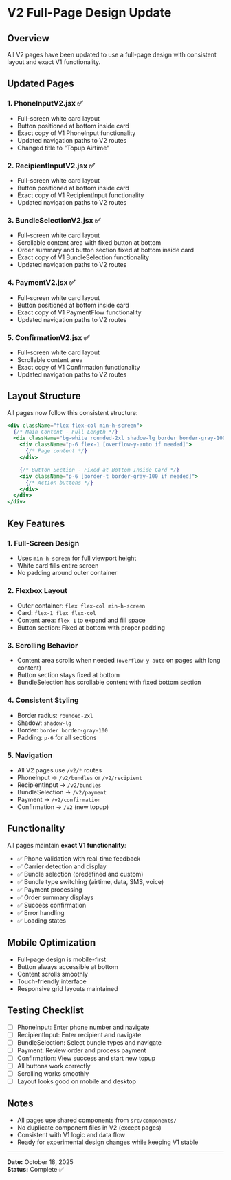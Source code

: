 # V2 Full-Page Design Update

## Overview
All V2 pages have been updated to use a full-page design with consistent layout and exact V1 functionality.

## Updated Pages

### 1. **PhoneInputV2.jsx** ✅
- Full-screen white card layout
- Button positioned at bottom inside card
- Exact copy of V1 PhoneInput functionality
- Updated navigation paths to V2 routes
- Changed title to "Topup Airtime"

### 2. **RecipientInputV2.jsx** ✅
- Full-screen white card layout
- Button positioned at bottom inside card
- Exact copy of V1 RecipientInput functionality
- Updated navigation paths to V2 routes

### 3. **BundleSelectionV2.jsx** ✅
- Full-screen white card layout
- Scrollable content area with fixed button at bottom
- Order summary and button section fixed at bottom inside card
- Exact copy of V1 BundleSelection functionality
- Updated navigation paths to V2 routes

### 4. **PaymentV2.jsx** ✅
- Full-screen white card layout
- Button positioned at bottom inside card
- Exact copy of V1 PaymentFlow functionality
- Updated navigation paths to V2 routes

### 5. **ConfirmationV2.jsx** ✅
- Full-screen white card layout
- Scrollable content area
- Exact copy of V1 Confirmation functionality
- Updated navigation paths to V2 routes

## Layout Structure

All pages now follow this consistent structure:

```jsx
<div className="flex flex-col min-h-screen">
  {/* Main Content - Full Length */}
  <div className="bg-white rounded-2xl shadow-lg border border-gray-100 w-full flex-1 flex flex-col">
    <div className="p-6 flex-1 [overflow-y-auto if needed]">
      {/* Page content */}
    </div>

    {/* Button Section - Fixed at Bottom Inside Card */}
    <div className="p-6 [border-t border-gray-100 if needed]">
      {/* Action buttons */}
    </div>
  </div>
</div>
```

## Key Features

### 1. **Full-Screen Design**
- Uses `min-h-screen` for full viewport height
- White card fills entire screen
- No padding around outer container

### 2. **Flexbox Layout**
- Outer container: `flex flex-col min-h-screen`
- Card: `flex-1 flex flex-col`
- Content area: `flex-1` to expand and fill space
- Button section: Fixed at bottom with proper padding

### 3. **Scrolling Behavior**
- Content area scrolls when needed (`overflow-y-auto` on pages with long content)
- Button section stays fixed at bottom
- BundleSelection has scrollable content with fixed bottom section

### 4. **Consistent Styling**
- Border radius: `rounded-2xl`
- Shadow: `shadow-lg`
- Border: `border border-gray-100`
- Padding: `p-6` for all sections

### 5. **Navigation**
- All V2 pages use `/v2/*` routes
- PhoneInput → `/v2/bundles` or `/v2/recipient`
- RecipientInput → `/v2/bundles`
- BundleSelection → `/v2/payment`
- Payment → `/v2/confirmation`
- Confirmation → `/v2` (new topup)

## Functionality

All pages maintain **exact V1 functionality**:
- ✅ Phone validation with real-time feedback
- ✅ Carrier detection and display
- ✅ Bundle selection (predefined and custom)
- ✅ Bundle type switching (airtime, data, SMS, voice)
- ✅ Payment processing
- ✅ Order summary displays
- ✅ Success confirmation
- ✅ Error handling
- ✅ Loading states

## Mobile Optimization

- Full-page design is mobile-first
- Button always accessible at bottom
- Content scrolls smoothly
- Touch-friendly interface
- Responsive grid layouts maintained

## Testing Checklist

- [ ] PhoneInput: Enter phone number and navigate
- [ ] RecipientInput: Enter recipient and navigate
- [ ] BundleSelection: Select bundle types and navigate
- [ ] Payment: Review order and process payment
- [ ] Confirmation: View success and start new topup
- [ ] All buttons work correctly
- [ ] Scrolling works smoothly
- [ ] Layout looks good on mobile and desktop

## Notes

- All pages use shared components from `src/components/`
- No duplicate component files in V2 (except pages)
- Consistent with V1 logic and data flow
- Ready for experimental design changes while keeping V1 stable

---

**Date:** October 18, 2025  
**Status:** Complete ✅

